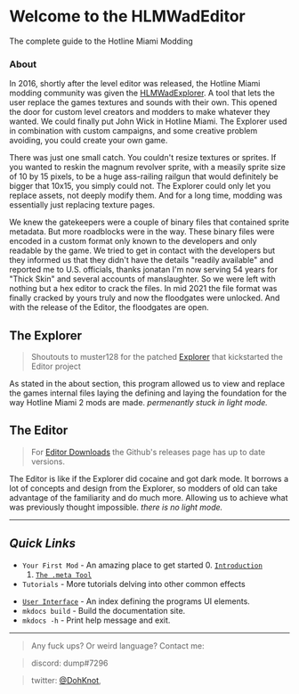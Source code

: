 # **Welcome to the HLMWadEditor**
The complete guide to the Hotline Miami Modding

### About

In 2016, shortly after the level editor was released, the Hotline Miami modding community was given the [HLMWadExplorer](https://github.com/muster128/HLMWadExplorer/releases/tag/1.2). A tool that lets the user replace the games textures and sounds with their own. This opened the door for custom level creators and modders to make whatever they wanted. We could finally put John Wick in Hotline Miami. The Explorer used in combination with custom campaigns, and some creative problem avoiding, you could create your own game.

There was just one small catch. You couldn't resize textures or sprites. If you wanted to reskin the magnum revolver sprite, with a measily sprite size of 10 by 15 pixels, to be a huge ass-railing railgun that would definitely be bigger that 10x15, you simply could not. The Explorer could only let you replace assets, not deeply modify them. And for a long time, modding was essentially just replacing texture pages.

We knew the gatekeepers were a couple of binary files that contained sprite metadata. But more roadblocks were in the way. These binary files were encoded in a custom format only known to the developers and only readable by the game. We tried to get in contact with the developers but they informed us that they didn't have the details "readily available" and reported me to U.S. officials, thanks jonatan I'm now serving 54 years for "Thick Skin" and several accounts of manslaughter. So we were left with nothing but a hex editor to crack the files. In mid 2021 the file format was finally cracked by yours truly and now the floodgates were unlocked. And with the release of the Editor, the floodgates are open.



## The Explorer

> Shoutouts to muster128 for the patched [Explorer](https://github.com/muster128/HLMWadExplorer/releases/tag/1.2) that kickstarted the Editor project

As stated in the about section, this program allowed us to view and replace the games internal files laying the defining and laying the foundation for the way Hotline Miami 2 mods are made.
*permenantly stuck in light mode.*



## The Editor

> For [Editor Downloads](https://github.com/DohKnot/HLMWadEditor/releases) the Github's releases page has up to date versions.

The Editor is like if the Explorer did cocaine and got dark mode. It borrows a lot of concepts and design from the Explorer, so modders of old can take advantage of the familiarity and do much more. Allowing us to achieve what was previously thought impossible.
*there is no light mode.*



---

## *Quick Links*

- `Your First Mod` - An amazing place to get started
    0. [`Introduction`](/Tutorials/tutorial00/)
    1. [`The .meta Tool`](/Tutorials/tutorial01.md)
- `Tutorials` - More tutorials delving into other common effects
* [`User Interface`](UserInterface.md) - An index defining the programs UI elements.
* `mkdocs build` - Build the documentation site.
* `mkdocs -h` - Print help message and exit.

---

> Any fuck ups? Or weird language? Contact me:

> discord: dump#7296

> twitter: [@DohKnot](https://www.twitter.com/DohKnot),